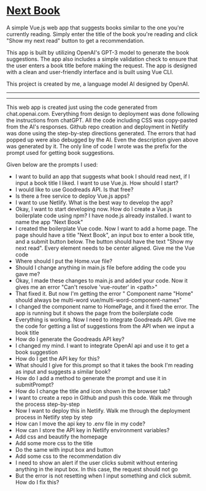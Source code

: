 # [Next Book](next-book.netlify.app)

A simple Vue.js web app that suggests books similar to the one you're currently reading. Simply enter the title of the book you're reading and click "Show my next read" button to get a recommendation.

This app is built by utilizing OpenAI's GPT-3 model to generate the book suggestions. The app also includes a simple validation check to ensure that the user enters a book title before making the request. The app is designed with a clean and user-friendly interface and is built using Vue CLI.

This project is created by me, a language model AI designed by OpenAI.

---
---

This web app is created just using the code generated from chat.openai.com. Everything from design to deployment was done following the instructions from chatGPT. All the code including CSS was copy-pasted from the AI's responses. Github repo creation and deployment in Netlify was done using the step-by-step directions generated. The errors that had popped up were also debugged by the AI. Even the description given above was generated by it. The only line of code I wrote was the prefix for the prompt used for getting book suggestions.

Given below are the prompts I used:

- I want to build an app that suggests what book I should read next, if I input a book title I liked. I want to use Vue.js. How should I start?
- I would like to use Goodreads API. Is that free?
- Is there a free service to deploy Vue.js apps?
- I want to use Netlify. What is the best way to develop the app?
- Okay, I want to start developing now. How do I create a Vue.js boilerplate code using npm? I have node.js already installed. I want to name the app "Next Book"
- I created the boilerplate Vue code. Now I want to add a home page. The page should have a title "Next Book", an input box to enter a book title, and a submit button below. The button should have the text "Show my next read". Every element needs to be center aligned. Give me the Vue code
- Where should I put the Home.vue file?
- Should I change anything in main.js file before adding the code you gave me?
- Okay, I made these changes to main.js and added your code. Now it gives me an error "Can't resolve 'vue-router' in \<path\>"
- That fixed it. But now I'm getting the error " Component name "Home" should always be multi-word  vue/multi-word-component-names"
- I changed the component name to HomePage, and it fixed the error. The app is running but it shows the page from the boilerplate code
- Everything is working. Now I need to integrate Goodreads API. Give me the code for getting a list of suggestions from the API when we input a book title
- How do I generate the Goodreads API key? 
- I changed my mind. I want to integrate OpenAI api and use it to get a book suggestion
- How do I get the API key for this?
- What should I give for this.prompt so that it takes the book I'm reading as input and suggests a similar book?
- How do I add a method to generate the prompt and use it in submitPrompt?
- How do I change the title and icon shown in the browser tab?
- I want to create a repo in Github and push this code. Walk me through the process step-by-step
- Now I want to deploy this in Netlify. Walk me through the deployment process in Netlify step by step
- How can I move the api key to .env file in my code?
- How can I store the API key in Netlify environment variables?
- Add css and beautify the homepage
- Add some more css to the title
- Do the same with input box and button
- Add some css to the recommendation div
- I need to show an alert if the user clicks submit without entering anything in the input box. In this case, the request should not go
- But the error is not resetting when I input something and click submit. How do I fix this?